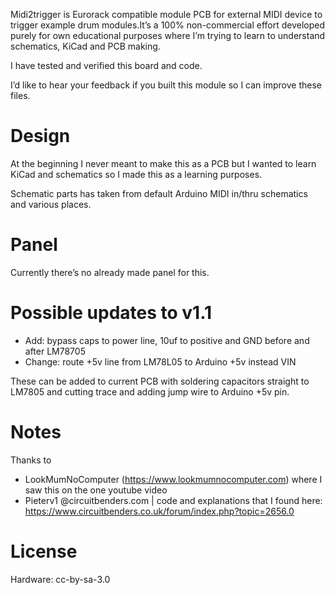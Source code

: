 Midi2trigger is Eurorack compatible module PCB for external MIDI device to trigger example drum modules.It’s a 100% non-commercial effort developed purely for own educational purposes where I’m trying to learn to understand schematics, KiCad and PCB making.

I have tested and verified this board and code.

I’d like to hear your feedback if you built this module so I can improve these files.

# Design
At the beginning I never meant to make this as a PCB but I wanted to learn KiCad and schematics so I made this as a learning purposes.

Schematic parts has taken from default Arduino MIDI in/thru schematics and various places.

# Panel
Currently there’s no already made panel for this.

# Possible updates to v1.1
- Add: bypass caps to power line, 10uf to positive and GND before and after LM78705
- Change: route +5v line from LM78L05 to Arduino +5v instead VIN

These can be added to current PCB with soldering capacitors straight to LM7805 and cutting trace and adding jump wire to Arduino +5v pin.

# Notes
Thanks to
- LookMumNoComputer (https://www.lookmumnocomputer.com) where I saw this on the one youtube video
- Pieterv1 @circuitbenders.com | code and explanations that I found here: https://www.circuitbenders.co.uk/forum/index.php?topic=2656.0 

# License
Hardware: cc-by-sa-3.0
